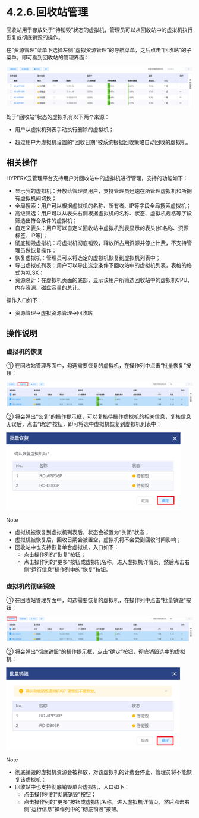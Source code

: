 # 4.2.6.回收站管理

回收站用于存放处于“待销毁”状态的虚拟机，管理员可以从回收站中的虚拟机执行恢复或彻底销毁的操作。

在“资源管理”菜单下选择左侧“虚拟资源管理”的导航菜单，之后点击“回收站”的子菜单，即可看到回收站的管理界面：

![image-20210126151326588](recycle_management.assets/image-20210126151326588.png)

处于“回收站”状态的虚拟机有以下两个来源：

- 用户从虚拟机列表手动执行删除的虚拟机；

- 超过用户为虚拟机设置的“回收日期”被系统根据回收策略自动回收的虚拟机。

## 相关操作

HYPERX云管理平台支持用户对回收站中的虚拟机进行管理，支持的功能如下：

- 显示我的虚拟机：开放给管理员用户，支持管理员迅速在所管理虚拟机和所拥有虚拟机间切换；
- 全局搜索：用户可以根据虚拟机的名称、所有者、IP等字段全局搜索虚拟机；
- 高级筛选：用户可以从表头右侧根据虚拟机的名称、状态、虚拟机规格等字段筛选出符合条件的虚拟机；
- 自定义表头：用户可以自定义回收站中虚拟机列表显示的表头(如名称、资源标签、IP等)；
- 彻底销毁虚拟机：将虚拟机彻底销毁，释放所占用资源并停止计费，不支持管理员做恢复操作；
- 恢复虚拟机：管理员可以将选定的虚拟机恢复到虚拟机列表中；
- 导出虚拟机列表：用户可以导出选定条件下回收站中的虚拟机列表，表格的格式为XLSX；
- 资源总计：在虚拟机页面的底部，显示该用户所筛选回收站中的虚拟机CPU、内存资源、磁盘容量的总计。


操作入口如下：

- 资源管理→虚拟资源管理→回收站

## 操作说明

### 虚拟机的恢复

① 在回收站管理界面中，勾选需要恢复的虚拟机，在操作列中点击“批量恢复”按钮：

![image-20210121154059722](recycle_management.assets/image-20210121154059722.png)

② 将会弹出“恢复”的操作提示框，可以复核待操作虚拟机的相关信息，复核信息无误后，点击“确定”按钮，即可将选中虚拟机恢复到虚拟机列表中：

<img src="recycle_management.assets/image-20210121154133249.png" alt="image-20210121154133249" style="zoom:50%;" />

> [!NOTE]
>
> - 虚拟机被恢复到虚拟机列表后，状态会被置为“关闭”状态；
> - 虚拟机被恢复后，回收日期会被置空，虚拟机将不会受到回收时间影响；
> - 回收站中也支持恢复单台虚拟机，入口如下：
>   - 点击操作列的“恢复”按钮；
>   - 点击操作列的“更多”按钮或虚拟机名称，进入虚拟机详情页，然后点击右侧“运行信息”操作列中的“恢复”按钮。

### 虚拟机的彻底销毁

① 在回收站管理界面中，勾选需要恢复的虚拟机，在操作列中点击“批量销毁”按钮：

![image-20210121154441583](recycle_management.assets/image-20210121154441583.png)

② 将会弹出“彻底销毁”的操作提示框，点击“确定”按钮，彻底销毁选中的虚拟机：

<img src="recycle_management.assets/image-20210121154501934.png" alt="image-20210121154501934" style="zoom:50%;" />

> [!NOTE]
>
> - 彻底销毁的虚拟机资源会被释放，对该虚拟机的计费会停止，管理员将不能恢复该虚拟机；
> - 回收站中也支持彻底销毁单台虚拟机，入口如下：
>   - 点击操作列的“彻底销毁”按钮；
>   - 点击操作列的“更多”按钮或虚拟机名称，进入虚拟机详情页，然后点击右侧“运行信息”操作列中的“彻底销毁”按钮。

